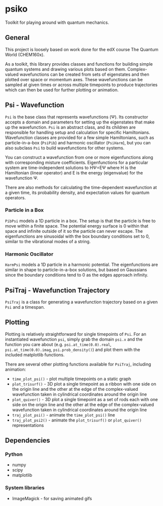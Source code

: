# psiko

Toolkit for playing around with quantum mechanics.

## General

This project is loosely based on work done for the edX course The Quantum World (CHEM160x).

As a toolkit, this library provides classes and functions for building simple quantum systems and drawing various plots based on them.  Complex-valued wavefunctions can be created from sets of eigenstates and then plotted over space or momentum axes.  These wavefunctions can be sampled at given times or across multiple timepoints to produce trajectories which can then be used for further plotting or animation.

## Psi - Wavefunction

`Psi` is the base class that represents wavefunctions (Ψ).  Its constructor accepts a domain and parameters for setting up the eigenstates that make up the wavefunction.  `Psi` is an abstract class, and its children are responsible for handling setup and calculation for specific Hamiltonians.  Wavefunction classes are provided for a few simple Hamiltonians, such as particle-in-a-box (`PsiPib`) and harmonic oscillator (`PsiHarm`), but you can also subclass `Psi` to build wavefunctions for other systems.

You can construct a wavefunction from one or more eigenfunctions along with corresponding misture coefficients.  Eigenfunctions for a particular system are time-independent solutions to HΨ=EΨ where H is the Hamiltonian (linear operator) and E is the energy (eigenvalue) for the wavefunction Ψ.

There are also methods for calculating the time-dependent wavefunction at a given time, its probability density, and expectation values for quantum operators.

### Particle in a Box

`PibPsi` models a 1D particle in a box.  The setup is that the particle is free to move within a finite space.  The potential energy surface is 0 within that space and infinite outside of it so the particle can never escape.  The eigenfunctions are sinusoidal with the box boundary conditions set to 0, similar to the vibrational modes of a string.

### Harmonic Oscillator

`HarmPsi` models a 1D particle in a harmonic potential.  The eigenfunctions are similar in shape to particle-in-a-box solutions, but based on Gaussians since the boundary conditions tend to 0 as the edges approach infinity.

## PsiTraj - Wavefunction Trajectory

`PsiTraj` is a class for generating a wavefunction trajectory based on a given `Psi` and a timespan.

## Plotting

Plotting is relatively straightforward for single timepoints of `Psi`.  For an instantiated wavefunction `psi`, simply grab the domain `psi.x` and the function you care about (e.g. `psi.at_time(0.0).real`, `psi.at_time(0.0).imag`, `psi.prob_density()`) and plot them with the included matplotlib functions.

There are several other plotting functions available for `PsiTraj`, including animation:

* `time_plot_psi()` - plot multiple timepoints on a static graph
* `plot_trisurf()` - 3D plot a single timepoint as a ribbon with one side on the origin line and the other at the edge of the complex-valued wavefunction taken in cylindrical coordinates around the origin line
* `plot_quiver()` - 3D plot a single timepoint as a set of rods each with one side on the origin line and the other at the edge of the complex-valued wavefunction taken in cylindrical coordinates around the origin line
* `traj_plot_psi()` - animate the `time_plot_psi()` line
* `traj_plot_psi2()` - animate the `plot_trisurf()` or `plot_quiver()` representations

## Dependencies

### Python

* numpy
* scipy
* matplotlib

### System libraries

* ImageMagick - for saving animated gifs
